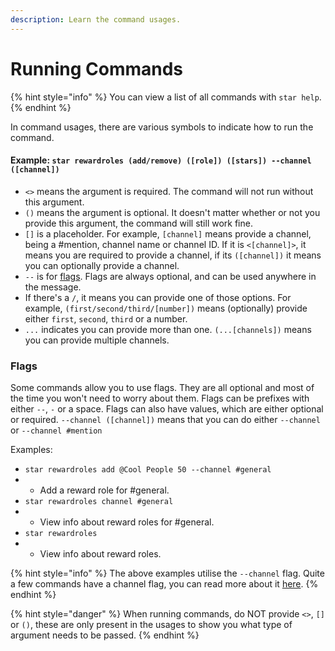```yaml
---
description: Learn the command usages.
---
```


# Running Commands

{% hint style="info" %}
You can view a list of all commands with `star help`.
{% endhint %}

In command usages, there are various symbols to indicate how to run the command.

#### Example: `star rewardroles (add/remove) ([role]) ([stars]) --channel ([channel])`

* `<>` means the argument is required. The command will not run without this argument.
* `()` means the argument is optional. It doesn't matter whether or not you provide this argument, the command will still work fine.
* `[]` is a placeholder. For example, `[channel]` means provide a channel, being a \#mention, channel name or channel ID. If it is `<[channel]>`, it means you are required to provide a channel, if its `([channel])` it means you can optionally provide a channel.
* `--` is for [flags](running-commands.md#flags). Flags are always optional, and can be used anywhere in the message.
* If there's a `/`, it means you can provide one of those options. For example, `(first/second/third/[number])` means \(optionally\) provide either `first`, `second`, `third` or a number.
* `...` indicates you can provide more than one. `(...[channels])` means you can provide multiple channels.

### Flags

Some commands allow you to use flags. They are all optional and most of the time you won't need to worry about them. Flags can be prefixes with either `--`, `-` or a space. Flags can also have values, which are either optional or required. `--channel ([channel])` means that you can do either `--channel` or `--channel #mention`

Examples:

* `star rewardroles add @Cool People 50 --channel #general`
* * Add a reward role for \#general.
* `star rewardroles channel #general`
* * View info about reward roles for \#general.
* `star rewardroles`
* * View info about reward roles.

{% hint style="info" %}
The above examples utilise the `--channel` flag. Quite a few commands have a channel flag, you can read more about it [here](channel-settings/channel-settings-overview.md).
{% endhint %}



{% hint style="danger" %}
When running commands, do NOT provide `<>`, `[]` or `()`, these are only present in the usages to show you what type of argument needs to be passed. 
{% endhint %}

